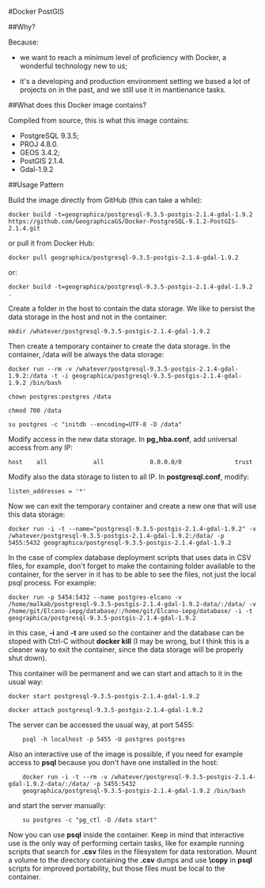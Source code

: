 #Docker PostGIS

##Why?

Because:

- we want to reach a minimum level of proficiency with Docker, a wonderful
    technology new to us;

- it's a developing and production environment setting we based a lot of
    projects on in the past, and we still use it in mantienance tasks.

##What does this Docker image contains?

Compiled from source, this is what this image contains:

  - PostgreSQL 9.3.5;
  - PROJ 4.8.0.
  - GEOS 3.4.2;
  - PostGIS 2.1.4.
  - Gdal-1.9.2

##Usage Pattern

Build the image directly from GitHub (this can take a while):
```
docker build -t=geographica/postgresql-9.3.5-postgis-2.1.4-gdal-1.9.2 https://github.com/GeographicaGS/Docker-PostgreSQL-9.1.2-PostGIS-2.1.4.git
```

or pull it from Docker Hub:
```
docker pull geographica/postgresql-9.3.5-postgis-2.1.4-gdal-1.9.2
```

or:
```
docker build -t=geographica/postgresql-9.3.5-postgis-2.1.4-gdal-1.9.2 .
```

Create a folder in the host to contain the data storage. We like to persist the
data storage in the host and not in the container:
```
mkdir /whatever/postgresql-9.3.5-postgis-2.1.4-gdal-1.9.2
```

Then create a temporary container to create the data storage. In the container,
/data will be always the data storage:

```
docker run --rm -v /whatever/postgresql-9.3.5-postgis-2.1.4-gdal-1.9.2:/data -t -i geographica/postgresql-9.3.5-postgis-2.1.4-gdal-1.9.2 /bin/bash

chown postgres:postgres /data

chmod 700 /data

su postgres -c "initdb --encoding=UTF-8 -D /data"
```

Modify access in the new data storage. In __pg_hba.conf__, add universal access
from any IP:
```
host    all             all             0.0.0.0/0               trust
```
Modify also the data storage to listen to all IP. In __postgresql.conf__,
modify:
```
listen_addresses = '*'
```


Now we can exit the temporary container and create a new one that will use this
data storage:

    
```
docker run -i -t --name="postgresql-9.3.5-postgis-2.1.4-gdal-1.9.2" -v /whatever/postgresql-9.3.5-postgis-2.1.4-gdal-1.9.2:/data/ -p 5455:5432 geographica/postgresql-9.3.5-postgis-2.1.4-gdal-1.9.2
```

In the case of complex database deployment scripts that uses data in CSV files,
for example, don't forget to make the containing folder available to the
container, for the server in it has to be able to see the files, not just the
local psql process. For example:
```
docker run -p 5454:5432 --name postgres-elcano -v /home/malkab/postgresql-9.3.5-postgis-2.1.4-gdal-1.9.2-data/:/data/ -v /home/git/Elcano-iepg/database/:/home/git/Elcano-iepg/database/ -i -t geographica/postgresql-9.3.5-postgis-2.1.4-gdal-1.9.2
```

in this case, __-i__ and __-t__ are used so the container and the database can
be stoped with Ctrl-C without __docker kill__ (I may be wrong, but I think this
is a cleaner way to exit the container, since the data storage will be properly
shut down).

This container will be permanent and we can start and attach to it in the usual
way:

```
docker start postgresql-9.3.5-postgis-2.1.4-gdal-1.9.2

docker attach postgresql-9.3.5-postgis-2.1.4-gdal-1.9.2
```
The server can be accessed the usual way, at port 5455:
```
    psql -h localhost -p 5455 -U postgres postgres
```
Also an interactive use of the image is possible, if you need for example access
to __psql__ because you don't have one installed in the host:

```
    docker run -i -t --rm -v /whatever/postgresql-9.3.5-postgis-2.1.4-gdal-1.9.2-data/:/data/ -p 5455:5432
    geographica/postgresql-9.3.5-postgis-2.1.4-gdal-1.9.2 /bin/bash
```
and start the server manually:

```
    su postgres -c "pg_ctl -D /data start"
```

Now you can use __psql__ inside the container. Keep in mind that interactive use
is the only way of performing certain tasks, like for example running scripts
that search for __.csv__ files in the filesystem for data restoration. Mount a
volume to the directory containing the __.csv__ dumps and use __\copy__ in
__psql__ scripts for improved portability, but those files must be local to the
container.